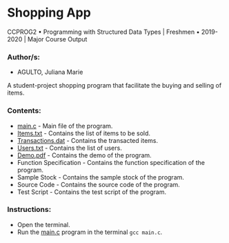 # Shopping App

CCPROG2 • Programming with Structured Data Types | Freshmen • 2019-2020 | Major Course Output

### Author/s:

- AGULTO, Juliana Marie

A student-project shopping program that facilitate the buying and selling of items.

### Contents:

- [main.c](main.c) - Main file of the program.
- [Items.txt](Items.txt) - Contains the list of items to be sold.
- [Transactions.dat](Transactions.dat) - Contains the transacted items.
- [Users.txt](Users.txt) - Contains the list of users.
- [Demo.pdf](Demo.pdf) - Contains the demo of the program.
- Function Specification - Contains the function specification of the program.
- Sample Stock - Contains the sample stock of the program.
- Source Code - Contains the source code of the program.
- Test Script - Contains the test script of the program.

### Instructions:

- Open the terminal.
- Run the [main.c](main.c) program in the terminal `gcc main.c`.
